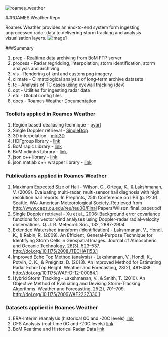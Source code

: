 ![roames_weather](https://cloud.githubusercontent.com/assets/16043083/26475962/9ccf9106-41fe-11e7-87f4-f5e27921bdd7.png)

##ROAMES Weather Repo

Roames Weather provides an end-to-end system form ingesting unprocessed radar data to delivering storm tracking and analysis visualisation layers.
![image1](https://cloud.githubusercontent.com/assets/16043083/26476034/2dbb44da-41ff-11e7-80ac-231ecfb0d0ce.png)

###Summary

1. prep    - Realtime data archiving from BoM FTP server
1. process - Radar regridding, interpolation, storm identification, storm analysis and archiving
1. vis     - Rendering of kml and custom png imagery
1. climate - Climatological analysis of long-term archive datasets
1. tc      - Analysis of TC cases using eyewall tracking (dev)
1. opt     - Utilities for ingesting radar data
1. etc     - Global config files
1. docs    - Roames Weather Documentation

### Toolkits applied in Roames Weather

1. Region based dealiasing technique - [pyart](https://github.com/ARM-DOE/pyart/)
1. Single Doppler retrieval - [SingleDop](https://github.com/nasa/SingleDop)
1. 3D interpolation - [mirt3D](https://au.mathworks.com/matlabcentral/fileexchange/24177-3d-interpolation)
1. HDFgroup library - [link](https://www.hdfgroup.org/HDF5/release/obtainsrc.html#conf)
1. BoM rapic Library - [link](https://github.com/bom-radar/rapic)
1. BoM odimh5 Library - [link](https://github.com/bom-radar/odim_h5)
1. json c++ library - [link](https://github.com/nlohmann/json)
1. json matlab c++ wrapper library - [link](https://au.mathworks.com/matlabcentral/fileexchange/59166-c++-json-io)

### Publications applied in Roames Weather

1. Maximum Expected Size of Hail - Wilson, C., Ortega, K., & Lakshmanan, V. (2009). Evaluating multi-radar, multi-sensor hail diagnosis with high resolution hail reports. In Preprints, 25th Conference on IIPS (p. P2.9). Seattle, WA: American Meteorological Society. Retrieved from http://www.caps.ou.edu/reu/reu08/Final Papers/Wilson_final_paper.pdf
1. Single Doppler retrieval - Xu et al., 2006: Background error covariance functions for vector wind analyses using Doppler-radar radial-velocity observations. Q. J. R. Meteorol. Soc., 132, 2887-2904
1. Extended Watershed transform (identification) - Lakshmanan, V., Hondl, K., & Rabin, R. (2009). An Efficient, General-Purpose Technique for Identifying Storm Cells in Geospatial Images. Journal of Atmospheric and Oceanic Technology, 26(3), 523–537. http://doi.org/10.1175/2008JTECHA1153.1
1. Improved Echo Top Method (analysis) - Lakshmanan, V., Hondl, K., Potvin, C. K., & Preignitz, D. (2013). An Improved Method for Estimating Radar Echo-Top Height. Weather and Forecasting, 28(2), 481–488. http://doi.org/10.1175/WAF-D-12-00084.1
1. Hybrid Storm Tracking - Lakshmanan, V., & Smith, T. (2010). An Objective Method of Evaluating and Devising Storm-Tracking Algorithms. Weather and Forecasting, 25(2), 701–709. http://doi.org/10.1175/2009WAF2222330.1

### Datasets applied in Roames Weather

1. ERA-Interim reanalysis (historical 0C and -20C levels) [link](https://www.ecmwf.int/en/research/climate-reanalysis/era-interim)
1. GFS Analysis (real-time 0C and -20C levels) [link](https://rucsoundings.noaa.gov/)
1. BoM Realtime and Historical Radar Data [link](http://reg.bom.gov.au/reguser/)
